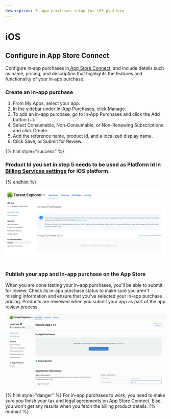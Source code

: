 ```yaml
---
description: In-App purchases setup for iOS platform
---
```


# iOS

## Configure in App Store Connect

Configure  in‑app purchases in[ App Store Connect](https://appstoreconnect.apple.com/), and include details such as name, pricing, and description that highlights the features and functionality of your in‑app purchase.&#x20;

### Create an in-app purchase

1. From My Apps, select your app.
2. In the sidebar under In-App Purchases, click Manage.
3. To add an in-app purchase, go to In-App Purchases and click the Add button (+).
4. Select Consumable, Non-Consumable, or Non-Renewing Subscriptions and click Create.
5. Add the reference name, product Id, and a localized display name.
6. Click Save, or Submit for Review.

{% hint style="success" %}
### Product Id you set in step 5 needs to be used as Platform Id in [Billing Services settings](./#billing-products) for iOS platform.
{% endhint %}

![Creating In-App purchases in App Store Connect](../../.gitbook/assets/InAppAppStoreConnect.png)

### **Publish your app and in-app purchase on the App Store**

When you are done testing your in-app purchases, you'll be able to submit for review. Check its in-app purchase status to make sure you aren't missing information and ensure that you've selected your in-app purchase pricing. Products are reviewed when you submit your app as part of the app review process.

![Submit In-App purchases for review](../../.gitbook/assets/BillingServicesSubmitIAP.gif)



{% hint style="danger" %}
For in-app purchases to work, you need to make sure you finish your tax and legal agreements on App Store Connect. Else, you won't get any results when you fetch the billing product details.
{% endhint %}


